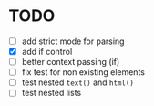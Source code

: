 # TODO

- [ ] add strict mode for parsing
- [x] add if control
- [ ] better context passing (if)
- [ ] fix test for non existing elements
- [ ] test nested `text()` and `html()`
- [ ] test nested lists
